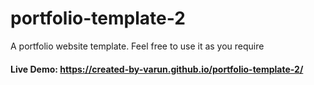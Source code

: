 # portfolio-template-2
A portfolio website template. Feel free to use it as you require
#### Live Demo: https://created-by-varun.github.io/portfolio-template-2/
